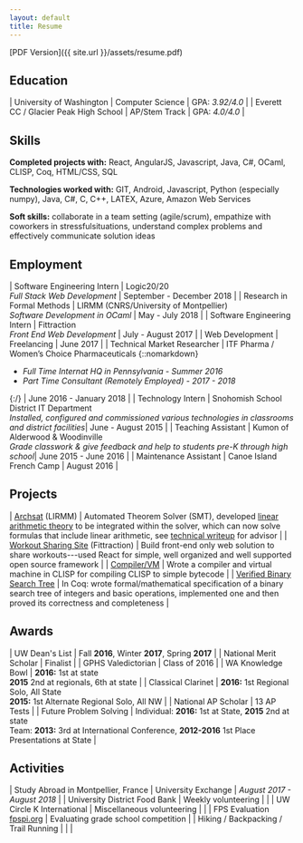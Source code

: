 ```yaml
---
layout: default
title: Resume
---
```


[PDF Version]({{ site.url }}/assets/resume.pdf)
## Education

| University of Washington | Computer Science | GPA: *3.92/4.0* |
| Everett CC / Glacier Peak High School | AP/Stem Track | GPA: *4.0/4.0* |

## Skills

**Completed projects with:** React, AngularJS, Javascript, Java, C#, OCaml, CLISP, Coq, HTML/CSS, SQL

**Technologies worked with:** GIT, Android, Javascript, Python (especially numpy), Java, C#, C, C++, LATEX, Azure, Amazon Web Services

**Soft skills:** collaborate in a team setting (agile/scrum), empathize with coworkers in stressfulsituations, understand complex problems and effectively communicate solution ideas

## Employment

| Software Engineering Intern | Logic20/20 <br/> *Full Stack Web Development* | September - December 2018 |
| Research in Formal Methods | LIRMM (CNRS/University of Montpellier) <br/> *Software Development in OCaml* | May - July 2018 |
| Software Engineering Intern | Fittraction <br/> *Front End Web Development* | July - August 2017 |
| Web Development | Freelancing | June 2017 |
| Technical Market Researcher | ITF Pharma / Women’s Choice Pharmaceuticals {::nomarkdown}<ul><li><i>Full Time Internat HQ in Pennsylvania - Summer 2016</i></li><li><i>Part Time Consultant (Remotely Employed) - 2017 - 2018</i></li></ul>{:/} | June 2016 - January 2018 |
| Technology Intern | Snohomish School District IT Department <br/>*Installed, configured and commissioned various technologies in classrooms and district facilities*| June - August 2015 |
| Teaching Assistant | Kumon of Alderwood & Woodinville <br/> *Grade classwork & give feedback and help to students pre-K through high school*| June 2015 - June 2016 |
| Maintenance Assistant | Canoe Island French Camp | August 2016 |

## Projects

| [Archsat](https://gforge.inria.fr/projects/archsat/) (LIRMM) | Automated Theorem Solver (SMT), developed [linear arithmetic theory](https://gforge.inria.fr/scm/browser.php?group_id=7473) to be integrated within the solver, which can now solve formulas that include linear arithmetic, see [technical writeup](https://github.com/thomasbernardi/Formal-Methods-2018/blob/master/ArchSAT_Arith.pdf) for advisor |
| [Workout Sharing Site](http://share.fittraction.com/workout?user=cfe79d7f-29ee-4700-bbb1-283dbeafd7d6\&workout=311158d8-2ef2-48d3-994d-bda3679bc41d) (Fittraction) | Build front-end only web solution to share workouts---used React for simple, well organized and well supported open source framework |
| [Compiler/VM](https://github.com/thomasbernardi/compilation_cours) | Wrote a compiler and virtual machine in CLISP for compiling CLISP to simple bytecode |
| [Verified Binary Search Tree](https://github.com/thomasbernardi/Formal-Methods-2018/blob/master/projet2.v) | In Coq: wrote formal/mathematical specification of a binary search tree of integers and basic operations, implemented one and then proved its correctness and completeness |

## Awards

| UW Dean's List | Fall **2016**, Winter **2017**, Spring **2017** |
| National Merit Scholar | Finalist |
| GPHS Valedictorian | Class of 2016 |
| WA Knowledge Bowl | **2016:** 1st at state <br/> **2015** 2nd at regionals, 6th at state |
| Classical Clarinet | **2016:** 1st Regional Solo, All State <br/> **2015:** 1st Alternate Regional Solo, All NW |
| National AP Scholar | 13 AP Tests |
| Future Problem Solving | Individual: **2016:** 1st at State, **2015** 2nd at state <br/> Team: **2013:** 3rd at International Conference, **2012-2016** 1st Place Presentations at State |

## Activities

| Study Abroad in Montpellier, France | University Exchange | *August 2017 - August 2018* |
| University District Food Bank | Weekly volunteering | |
| UW Circle K International | Miscellaneous volunteering | |
| FPS Evaluation [fpspi.org](http://www.fpspi.org) | Evaluating grade school competition |
| Hiking / Backpacking / Trail Running | | |
